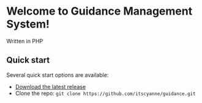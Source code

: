 # Welcome to Guidance Management System!

Written in PHP

## Quick start

Several quick start options are available:

- [Download the latest release](https://github.com/itscyanne/guidance/archive/v1.0.zip)
- Clone the repo: `git clone https://github.com/itscyanne/guidance.git`



